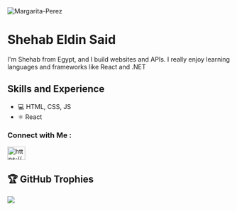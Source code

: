 
<img src="https://i.ibb.co/JQ9p3SK/Margarita-Perez.png" alt="Margarita-Perez" border="0">

<h1 align="left">
 Shehab Eldin Said
</h1>


I'm Shehab from Egypt, and I build websites and APIs. I really enjoy learning languages and frameworks like React and .NET

<h2>Skills and Experience</h2>
<ul>
 <li>💻 HTML, CSS, JS</li>
 <li>⚛ React</li> 
</ul>

### Connect with Me :

<p align="left">
<a href="https://www.linkedin.com/in/shehab-eldin-said-88b185222/" target="blank"><img align="center" src="https://raw.githubusercontent.com/rahuldkjain/github-profile-readme-generator/master/src/images/icons/Social/linked-in-alt.svg" alt="https://www.linkedin.com/in/shehab-eldin-said-88b185222/" height="30" width="40" /></a>
</p>



## 🏆 GitHub Trophies
![](https://github-profile-trophy.vercel.app/?username=Shehab1001&theme=onedark&no-frame=false&no-bg=true&margin-w=4)

